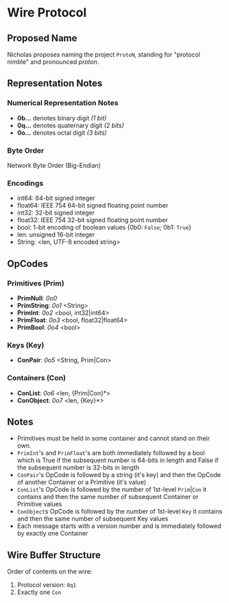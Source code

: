 
# Wire Protocol

## Proposed Name

Nicholas proposes naming the project `ProtoN`, standing for "protocol nimble" and pronounced *proton*.

## Representation Notes

### Numerical Representation Notes
- **0b...** denotes binary digit *(1 bit)*
- **0q...** denotes quaternary digit *(2 bits)*
- **0o...** denotes octal digit *(3 bits)*

### Byte Order
Network Byte Order (Big-Endian)

### Encodings
- int64: 64-bit signed integer
- float64: IEEE 754 64-bit signed floating point number
- int32: 32-bit signed integer
- float32: IEEE 754 32-bit signed floating point number
- bool: 1-bit encoding of boolean values {0b0: `False`; 0b1: `True`}
- len: unsigned 16-bit integer
- String: <len, UTF-8 encoded string>

## OpCodes

### Primitives (Prim)

- **PrimNull**: *0o0*
- **PrimString**: *0o1* <String\>
- **PrimInt**: *0o2* <bool, int32|int64\>
- **PrimFloat**: *0o3* <bool, float32|float64\>
- **PrimBool**: *0o4* <bool\>

### Keys (Key)
- **ConPair**: *0o5* <String, Prim|Con>

### Containers (Con)
- **ConList**: *0o6* <len, {Prim|Con}\*>
- **ConObject**: *0o7* <len, {Key}\*>

## Notes

- Primitives must be held in some container and cannot stand on their own.
- `PrimInt`'s and `PrimFloat`'s are both immediately followed by a bool which is True if the subsequent number is 64-bits in length and False if the subsequent number is 32-bits in length
- `ConPair`'s OpCode is followed by a string (it's key) and then the OpCode of another Container or a Primitive (it's value)
- `ConList`'s OpCode is followed by the number of 1st-level `Prim`|`Con` it contains and then the same number of subsequent Container or Primitive values
- `ConObject`s OpCode is followed by the number of 1st-level `Key` it contains and then the same number of subsequent Key values
- Each message starts with a version number and is immediately followed by exactly one Container

## Wire Buffer Structure

Order of contents on the wire:

1. Protocol version: `0q1`
3. Exactly one `Con`
